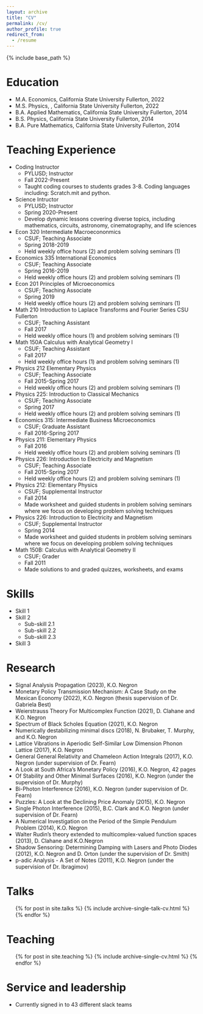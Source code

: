 ```yaml
---
layout: archive
title: "CV"
permalink: /cv/
author_profile: true
redirect_from:
  - /resume
---
```


{% include base_path %}

Education
======
* M.A. Economics, California State University Fullerton, 2022
* M.S. Physics, , California State University Fullerton, 2022
* B.A. Applied Mathematics, California State University Fullerton, 2014
* B.S. Physics, California State University Fullerton, 2014
* B.A. Pure Mathematics, California State University Fullerton, 2014

Teaching Experience 
======
* Coding Instructor 
  * PYLUSD; Instructor
  * Fall 2022-Present
  * Taught coding courses to students grades 3-8. Coding languages including: Scratch.mit and python.
* Science Intructor
  * PYLUSD; Instructor
  * Spring 2020-Present
  * Develop dynamic lessons covering diverse topics, including mathematics, circuits, astronomy, cinematography, and life sciences
* Econ 320 Intermediate Macroecononmics
  * CSUF; Teaching Associate 
  * Spring 2018-2019
  * Held weekly office hours (2) and problem solving seminars (1)
* Economics 335 International Economics
  * CSUF; Teaching Associate
  * Spring 2016-2019
  * Held weekly office hours (2) and problem solving seminars (1)
* Econ 201 Principles of Microeconomics
  * CSUF; Teaching Associate
  * Spring 2019
  * Held weekly office hours (2) and problem solving seminars (1)
* Math 210 Introduction to Laplace Transforms and Fourier Series CSU Fullerton
  * CSUF; Teaching Assistant 
  * Fall 2017
  * Held weekly office hours (1) and problem solving seminars (1)
* Math 150A Calculus with Analytical Geometry I 
  * CSUF; Teaching Assistant 
  * Fall 2017
  * Held weekly office hours (1) and problem solving seminars (1)
* Physics 212 Elementary Physics
  * CSUF; Teaching Associate
  * Fall 2015-Spring 2017
  * Held weekly office hours (2) and problem solving seminars (1)
* Physics 225: Introduction to Classical Mechanics
  * CSUF; Teaching Associate
  * Spring 2017
  * Held weekly office hours (2) and problem solving seminars (1)
* Economics 315: Intermediate Business Microeconomics 
  * CSUF; Graduate Assistant 
  * Fall 2016-Spring 2017
* Physics 211: Elementary Physics
  * Fall 2016
  * Held weekly office hours (2) and problem solving seminars (1)
* Physics 226: Introduction to Electricity and Magnetism
  * CSUF; Teaching Associate
  * Fall 2015-Spring 2017
  * Held weekly office hours (2) and problem solving seminars (1)
* Physics 212: Elementary Physics
  * CSUF; Supplemental Instructor
  * Fall 2014
  * Made worksheet and guided students in problem solving seminars where we focus on developing problem solving techniques
* Physics 226: Introduction to Electricity and Magnetism
  * CSUF; Supplemental Instructor
  * Spring 2014
  * Made worksheet and guided students in problem solving seminars where we focus on developing problem solving techniques
* Math 150B: Calculus with Analytical Geometry II 
  * CSUF; Grader
  * Fall 2011
  * Made solutions to and graded quizzes, worksheets, and exams








  
Skills
======
* Skill 1
* Skill 2
  * Sub-skill 2.1
  * Sub-skill 2.2
  * Sub-skill 2.3
* Skill 3

Research
======
* Signal Analysis Propagation (2023), K.O. Negron
* Monetary Policy Transmission Mechanism: A Case Study on the Mexican Economy (2022), K.O. Negron (thesis supervision of Dr. Gabriela Best)
* Weierstrauss Theory For Multicomplex Function (2021), D. Clahane and K.O. Negron
* Spectrum of Black Scholes Equation (2021), K.O. Negron
* Numerically destabilizing minimal discs (2018), N. Brubaker, T. Murphy, and K.O. Negron
* Lattice Vibrations in Aperiodic Self-Similar Low Dimension Phonon Lattice (2017), K.O. Negron
* General General Relativity and Chameleon Action Integrals (2017), K.O. Negron (under supervision of Dr. Fearn)
* A Look at South Africa’s Monetary Policy (2016), K.O. Negron, 42 pages
* Of Stability and Other Minimal Surfaces (2016), K.O. Negron (under the supervision of Dr. Murphy)
* Bi-Photon Interference (2016), K.O. Negron (under supervision of Dr. Fearn)
* Puzzles: A Look at the Declining Price Anomaly (2015), K.O. Negron
* Single Photon Interference (2015), B.C. Clark and K.O. Negron (under supervision of Dr. Fearn)
* A Numerical Investigation on the Period of the Simple Pendulum Problem (2014), K.O. Negron
* Walter Rudin’s theory extended to multicomplex-valued function spaces (2013), D. Clahane and K.O.Negron
* Shadow Sensoring: Determining Damping with Lasers and Photo Diodes (2012), K.O. Negron and D. Orton (under the supervision of Dr. Smith)
* p-adic Analysis - A Set of Notes (2011), K.O. Negron (under the supervision of Dr. Ibragimov)
  
Talks
======
  <ul>{% for post in site.talks %}
    {% include archive-single-talk-cv.html %}
  {% endfor %}</ul>
  
Teaching
======
  <ul>{% for post in site.teaching %}
    {% include archive-single-cv.html %}
  {% endfor %}</ul>
  
Service and leadership
======
* Currently signed in to 43 different slack teams
